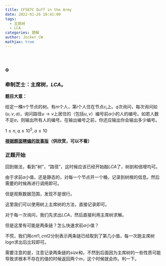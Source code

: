 ```yaml
---
title: CF587C Duff in the Army
date: 2022-01-26 16:41:00
tags:
  - 主席树
  - LCA
categories: 题解
author: Jocker_CW
mathjax: true
---
```


# 。
### 牵制芝士：主席树，$LCA$。

**题目大意：**

给定一棵$n$个节点的树。有$m$个人，第$i$个人住在节点$c_i$上。$q$次询问，每次询问如$(u,v,a)$，询问路径$u\rightarrow v$上居住的（包括$u,v$）编号前$a$小的人的编号。如若人数不足$a$，则输出所有人的编号。在输出编号之前，你还应输出你会输出多少编号。

$1\leq n,q\leq 10^5,a\leq 10$

**[根据题面瞎编的故事版](https://www.luogu.com.cn/paste/txkj7gjz)（供欣赏，可以不看）**


### **正题开始**

回到做法，看到“树”，“路径”，这时候应该已经开始敲$LCA$了，树剖和倍增均可。

由于求前$a$小值，还是静态的，对每一个节点开一个桶，记录到树根的信息。然后需要的时候再进行调用即可。

但是观察数据范围，发现不是很行。

这里我们可以使用树上主席树的方法，直接记录即可。

对于每一次询问，我们先求出$LCA$，然后直接利用主席树求解。

但是这里有可能是两条链？怎么快速求前$a$小值？

不慌，我们用$cnt1,cnt2$分别表示两条链已经取到了第几小值，每一次跑主席树$logn$求出后比较即可。

需要注意的是，注意记录两条链的$size$和，不然到后面因为主席树的一些性质可能导致求根本不存在的值的时候返回两个$m$，这个时候就会炸。判一下。